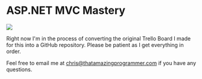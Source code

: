 # ASP.NET MVC Mastery
![](https://img.shields.io/badge/Status-Inactive-critical.svg)

Right now I'm in the process of converting the original Trello Board I made for this into a GitHub repository. Please be patient as I get everything in order.

Feel free to email me at chris@thatamazingprogrammer.com if you have any questions.
